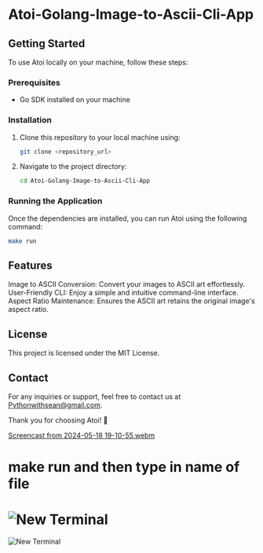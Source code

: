 # Atoi-Golang-Image-to-Ascii-Cli-App

## Getting Started

To use Atoi locally on your machine, follow these steps:

### Prerequisites

- Go SDK installed on your machine

### Installation

1. Clone this repository to your local machine using:

    ```bash
    git clone <repository_url>
    ```

2. Navigate to the project directory:

    ```bash
    cd Atoi-Golang-Image-to-Ascii-Cli-App
    ```

### Running the Application

Once the dependencies are installed, you can run Atoi using the following command:

```bash
make run
```


## Features

Image to ASCII Conversion: Convert your images to ASCII art effortlessly.
User-Friendly CLI: Enjoy a simple and intuitive command-line interface.
Aspect Ratio Maintenance: Ensures the ASCII art retains the original image's aspect ratio.


## License
This project is licensed under the MIT License.

## Contact
For any inquiries or support, feel free to contact us at Pythonwithsean@gmail.com.

Thank you for choosing Atoi! 🎉

[Screencast from 2024-05-18 19-10-55.webm](https://github.com/Pythonwithsean/Atoi-Golang-Image-to-Ascii-Cli-App/assets/107402787/3707d5e8-aed6-45bf-8632-30d6f88ab3e2)

# make run and then type in name of file

![New Terminal](https://github.com/Pythonwithsean/Atoi-Golang-Image-to-Ascii-Cli-App/assets/107402787/0122dbcd-6a4a-40c4-a56f-b8c9f5c972c9)
=======
![New Terminal](https://github.com/Pythonwithsean/Atoi-Golang-Image-to-Ascii-Cli-App/assets/107402787/0122dbcd-6a4a-40c4-a56f-b8c9f5c972c9)


